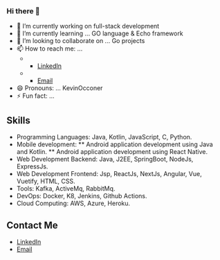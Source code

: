 ### Hi there 👋



- 🔭 I’m currently working on full-stack development
- 🌱 I’m currently learning ... GO language & Echo framework
- 👯 I’m looking to collaborate on ... Go projects
- 📫 How to reach me: ...
  - * [LinkedIn](https://www.linkedin.com/in/varepalli/)
  - * [Email](mailto:avs.pavan@gmail.com)
- 😄 Pronouns: ... KevinOcconer
- ⚡ Fun fact: ... 

## Skills

* Programming Languages: Java, Kotlin, JavaScript, C, Python.
* Mobile development:
**    Android application development using Java and Kotlin.
**    Android application development using React Native.
* Web Development Backend: Java, J2EE, SpringBoot, NodeJs, ExpressJs.
* Web Development Frontend: Jsp, ReactJs, NextJs, Angular, Vue, Vuetify, HTML, CSS.
* Tools: Kafka, ActiveMq, RabbitMq.
* DevOps: Docker, K8, Jenkins, Github Actions.
* Cloud Computing: AWS, Azure, Heroku.


## Contact Me

* [LinkedIn](https://www.linkedin.com/in/varepalli/)
* [Email](mailto:avs.pavan@gmail.com)



